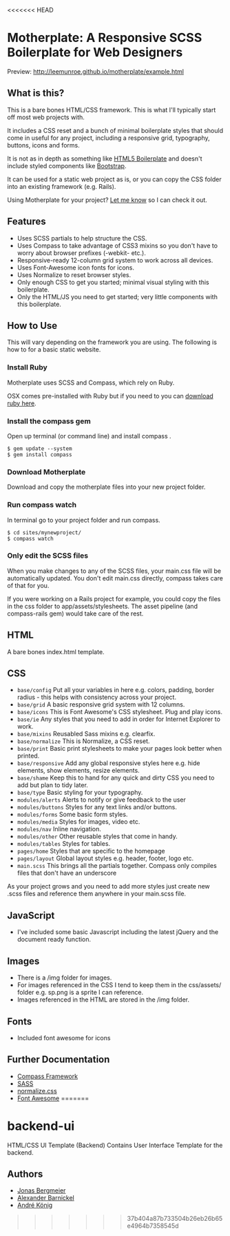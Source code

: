 <<<<<<< HEAD
# Motherplate: A Responsive SCSS Boilerplate for Web Designers

Preview: http://leemunroe.github.io/motherplate/example.html

## What is this?
This is a bare bones HTML/CSS framework. This is what I'll typically start off most web projects with.

It includes a CSS reset and a bunch of minimal boilerplate styles that should come in useful for any project, including a responsive grid, typography, buttons, icons and forms.

It is not as in depth as something like <a href="http://html5boilerplate.com/">HTML5 Boilerplate</a> and doesn't include styled components like <a href="http://twitter.github.io/bootstrap/">Bootstrap</a>.

It can be used for a static web project as is, or you can copy the CSS folder into an existing framework (e.g. Rails).

Using Motherplate for your project? [Let me know](http://www.leemunroe.com/contact) so I can check it out.

## Features
* Uses SCSS partials to help structure the CSS.
* Uses Compass to take advantage of CSS3 mixins so you don't have to worry about browser prefixes (-webkit- etc.).
* Responsive-ready 12-column grid system to work across all devices.
* Uses Font-Awesome icon fonts for icons.
* Uses Normalize to reset browser styles.
* Only enough CSS to get you started; minimal visual styling with this boilerplate.
* Only the HTML/JS you need to get started; very little components with this boilerplate.

## How to Use
This will vary depending on the framework you are using. The following is how to for a basic static website.

### Install Ruby
Motherplate uses SCSS and Compass, which rely on Ruby.

OSX comes pre-installed with Ruby but if you need to you can <a href="http://www.ruby-lang.org/en/downloads/">download ruby here</a>.

### Install the compass gem
Open up terminal (or command line) and install compass .
```
$ gem update --system
$ gem install compass
```

### Download Motherplate
Download and copy the motherplate files into your new project folder.

### Run compass watch
In terminal go to your project folder and run compass.
```
$ cd sites/mynewproject/
$ compass watch
```

### Only edit the SCSS files
When you make changes to any of the SCSS files, your main.css file will be automatically updated.
You don't edit main.css directly, compass takes care of that for you.

If you were working on a Rails project for example, you could copy the files in the css folder to app/assets/stylesheets. The asset pipeline (and compass-rails gem) would take care of the rest.

## HTML
A bare bones index.html template.

## CSS
* `base/config` Put all your variables in here e.g. colors, padding, border radius - this helps with consistency across your project.
* `base/grid` A basic responsive grid system with 12 columns.
* `base/icons` This is Font Awesome's CSS stylesheet. Plug and play icons.
* `base/ie` Any styles that you need to add in order for Internet Explorer to work.
* `base/mixins` Reusabled Sass mixins e.g. clearfix.
* `base/normalize` This is Normalize, a CSS reset.
* `base/print` Basic print stylesheets to make your pages look better when printed.
* `base/responsive` Add any global responsive styles here e.g. hide elements, show elements, resize elements.
* `base/shame` Keep this to hand for any quick and dirty CSS you need to add but plan to tidy later.
* `base/type` Basic styling for your typography.
* `modules/alerts` Alerts to notify or give feedback to the user
* `modules/buttons` Styles for any text links and/or buttons.
* `modules/forms` Some basic form styles.
* `modules/media` Styles for images, video etc.
* `modules/nav` Inline navigation.
* `modules/other` Other reusable styles that come in handy.
* `modules/tables` Styles for tables.
* `pages/home` Styles that are specific to the homepage
* `pages/layout` Global layout styles e.g. header, footer, logo etc.
* `main.scss` This brings all the partials together. Compass only compiles files that don't have an underscore

As your project grows and you need to add more styles just create new .scss files and reference them anywhere in your main.scss file.

## JavaScript ##
* I've included some basic Javascript including the latest jQuery and the document ready function.

## Images ##
* There is a /img folder for images.
* For images referenced in the CSS I tend to keep them in the css/assets/ folder e.g. sp.png is a sprite I can reference.
* Images referenced in the HTML are stored in the /img folder.

## Fonts ##
* Included font awesome for icons

## Further Documentation ##
* <a href="http://compass-style.org/">Compass Framework</a>
* <a href="http://sass-lang.com/">SASS</a>
* <a href="http://necolas.github.com/normalize.css/">normalize.css</a>
* <a href="http://fontawesome.io/">Font Awesome</a>
=======
# backend-ui

HTML/CSS UI Template (Backend)
Contains User Interface Template for the backend.

## Authors

  * [Jonas Bergmeier](mailto:jonas.bergmeier@gmail.com)
  * [Alexander Barnickel](mailto:alex@alba.io)
  * [André König](mailto:andre.koenig@posteo.de)
>>>>>>> 37b404a87b733504b26eb26b65e4964b7358545d
